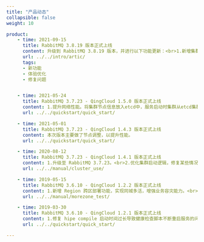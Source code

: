```yaml
---
title: "产品动态"
collapsible: false
weight: 10

product:
    - time: 2021-09-15
      title: RabbitMQ 3.8.19 版本正式上线
      content: 升级到 RabbitMQ 3.8.19 版本，并进行以下功能更新：<br>1.新增集群节点发现功能：将集群节点信息放入etcd中，服务启动时集群从etcd集群中获取集群节点信息。<br>2.为系统服务systemd、rabbitmq、appctl、keepalived、haproxy和rabbitmq加上日志信息，统一放到挂载盘固定位置。<br>3.增加caddy服务，通过caddy能够获取访问服务日志。<br>4.去掉ram角色。<br>5.若干优化。
      url: ../../intro/artic/
      tags: 
      - 新功能
      - 体验优化
      - 修复问题


    - time: 2021-05-24
      title: RabbitMQ 3.7.23 - QingCloud 1.5.0 版本正式上线
      content: 1.提升网络性能。将集群节点信息放入etcd中，服务启动时集群从etcd集群中获取集群节点信息。多个rabbitmq集群支持使用同一个etcd。<br>2.提升计算性能。<br>3.提升安全性。<br>4.用户体验改进。
      url: ../../quickstart/quick_start/

    - time: 2021-05-01
      title: RabbitMQ 3.7.23 - QingCloud 1.4.3 版本正式上线
      content: 本次版本主要做了节点调整，以提升性能。
      url: ../../quickstart/quick_start/

    - time: 2020-08-12
      title: RabbitMQ 3.7.23 - QingCloud 1.4.1 版本正式上线
      content: 1.升级至 RabbitMQ 3.7.23。<br>2.优化集群启动逻辑，修复某些情况下集群创建时发生脑裂的问题。<br>3.新增支持通过浏览器自助查看日志等文件。<br>4.优化横向扩容时不重启现有节点的服务。
      url: ../../manual/cluster_use/

    - time: 2019-05-15
      title: RabbitMQ 3.6.10 - QingCloud 1.2.2 版本正式上线
      content: 1.新增 Region 跨区部署功能，实现同城多活，增强业务容灾能力。<br>2.修复了 VIP 偶尔丢失的问题。
      url: ../../manual/morezone_test/

    - time: 2019-03-30
      title: RabbitMQ 3.6.10 - QingCloud 1.2.1 版本正式上线
      content: 1.修复 hipe compile 启动时间过长导致健康检查脚本不断重启服务的问题。<br>2.修复关闭集群再开启后延迟队列插件失效的问题。
      url: ../../quickstart/quick_start/

---
```



